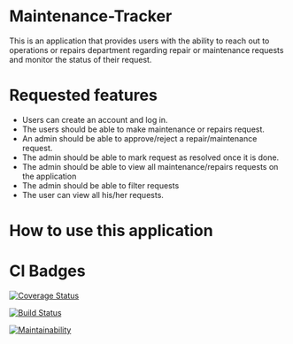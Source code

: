 # Maintenance-Tracker
This is an application that provides users with the ability to reach out to operations or repairs department regarding repair or maintenance requests and monitor the status of their request.

# Requested features
- Users can create an account and log in.
- The users should be able to make maintenance or repairs request.
- An admin should be able to approve/reject a repair/maintenance request.
- The admin should be able to mark request as resolved once it is done.
- The admin should be able to view all maintenance/repairs requests on the application
- The admin should be able to filter requests
- The user can view all his/her requests.

# How to use this application


# CI Badges
[![Coverage Status](https://coveralls.io/repos/github/Slinjez/Maintenance-Tracker/badge.svg?branch=develop)](https://coveralls.io/github/Slinjez/Maintenance-Tracker?branch=develop)



[![Build Status](https://travis-ci.org/Slinjez/Maintenance-Tracker.svg?branch=develop)](https://travis-ci.org/Slinjez/Maintenance-Tracker)

[![Maintainability](https://api.codeclimate.com/v1/badges/89328b248d2e49fea8e5/maintainability)](https://codeclimate.com/github/Slinjez/Maintenance-Tracker/maintainability)


